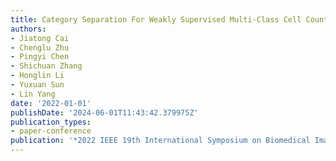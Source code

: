 ```yaml
---
title: Category Separation For Weakly Supervised Multi-Class Cell Counting
authors:
- Jiatong Cai
- Chenglu Zhu
- Pingyi Chen
- Shichuan Zhang
- Honglin Li
- Yuxuan Sun
- Lin Yang
date: '2022-01-01'
publishDate: '2024-06-01T11:43:42.379975Z'
publication_types:
- paper-conference
publication: '*2022 IEEE 19th International Symposium on Biomedical Imaging (ISBI)*'
---
```

